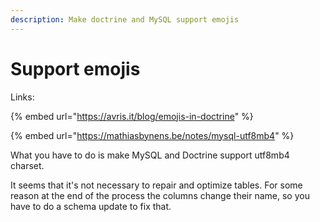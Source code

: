 ```yaml
---
description: Make doctrine and MySQL support emojis
---
```


# Support emojis

Links:

{% embed url="https://avris.it/blog/emojis-in-doctrine" %}

{% embed url="https://mathiasbynens.be/notes/mysql-utf8mb4" %}

What you have to do is make MySQL and Doctrine support utf8mb4 charset.

It seems that it's not necessary to repair and optimize tables. For some reason at the end of the process the columns change their name, so you have to do a schema update to fix that.

